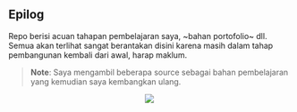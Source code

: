 ## Epilog
Repo berisi acuan tahapan pembelajaran saya, ~bahan portofolio~ dll. Semua akan terlihat sangat berantakan disini karena masih dalam tahap pembangunan kembali dari awal, harap maklum.

> **Note**: Saya mengambil beberapa source sebagai bahan pembelajaran yang kemudian saya kembangkan ulang.

<p align="center"><img src="https://raw.githubusercontent.com/catppuccin/catppuccin/main/assets/footers/gray0_ctp_on_line.svg?sanitize=true" /></p>

